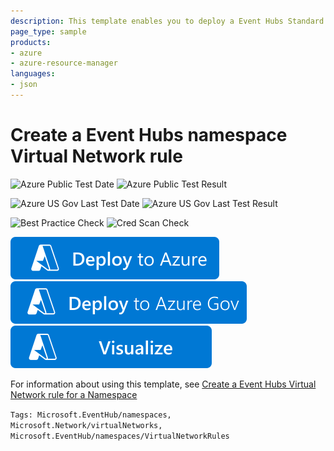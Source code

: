```yaml
---
description: This template enables you to deploy a Event Hubs Standard namespace with Virtual Network rule
page_type: sample
products:
- azure
- azure-resource-manager
languages:
- json
---
```

# Create a Event Hubs namespace Virtual Network rule

![Azure Public Test Date](https://azurequickstartsservice.blob.core.windows.net/badges/quickstarts/microsoft.eventhub/eventhub-namespace-vnet/PublicLastTestDate.svg)
![Azure Public Test Result](https://azurequickstartsservice.blob.core.windows.net/badges/quickstarts/microsoft.eventhub/eventhub-namespace-vnet/PublicDeployment.svg)

![Azure US Gov Last Test Date](https://azurequickstartsservice.blob.core.windows.net/badges/quickstarts/microsoft.eventhub/eventhub-namespace-vnet/FairfaxLastTestDate.svg)
![Azure US Gov Last Test Result](https://azurequickstartsservice.blob.core.windows.net/badges/quickstarts/microsoft.eventhub/eventhub-namespace-vnet/FairfaxDeployment.svg)

![Best Practice Check](https://azurequickstartsservice.blob.core.windows.net/badges/quickstarts/microsoft.eventhub/eventhub-namespace-vnet/BestPracticeResult.svg)
![Cred Scan Check](https://azurequickstartsservice.blob.core.windows.net/badges/quickstarts/microsoft.eventhub/eventhub-namespace-vnet/CredScanResult.svg)

[![Deploy To Azure](https://raw.githubusercontent.com/Azure/azure-quickstart-templates/master/1-CONTRIBUTION-GUIDE/images/deploytoazure.svg?sanitize=true)](https://portal.azure.com/#create/Microsoft.Template/uri/https%3A%2F%2Fraw.githubusercontent.com%2FAzure%2Fazure-quickstart-templates%2Fmaster%2Fquickstarts%2Fmicrosoft.eventhub%2Feventhub-namespace-vnet%2Fazuredeploy.json)
[![Deploy To Azure US Gov](https://raw.githubusercontent.com/Azure/azure-quickstart-templates/master/1-CONTRIBUTION-GUIDE/images/deploytoazuregov.svg?sanitize=true)](https://portal.azure.us/#create/Microsoft.Template/uri/https%3A%2F%2Fraw.githubusercontent.com%2FAzure%2Fazure-quickstart-templates%2Fmaster%2Fquickstarts%2Fmicrosoft.eventhub%2Feventhub-namespace-vnet%2Fazuredeploy.json)
[![Visualize](https://raw.githubusercontent.com/Azure/azure-quickstart-templates/master/1-CONTRIBUTION-GUIDE/images/visualizebutton.svg?sanitize=true)](http://armviz.io/#/?load=https%3A%2F%2Fraw.githubusercontent.com%2FAzure%2Fazure-quickstart-templates%2Fmaster%2Fquickstarts%2Fmicrosoft.eventhub%2Feventhub-namespace-vnet%2Fazuredeploy.json)

For information about using this template, see [Create a Event Hubs Virtual Network rule for a Namespace](https://docs.microsoft.com/azure/event-hubs/event-hubs-service-endpoints)

`Tags: Microsoft.EventHub/namespaces, Microsoft.Network/virtualNetworks, Microsoft.EventHub/namespaces/VirtualNetworkRules`
